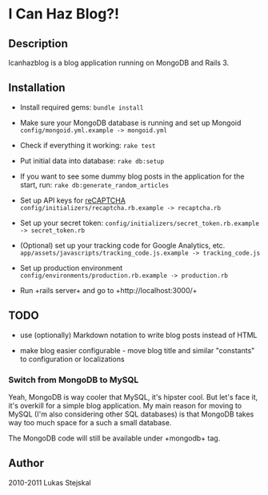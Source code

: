 # I Can Haz Blog?! #

## Description ##

Icanhazblog is a blog application running on MongoDB and Rails 3.

## Installation ##

* Install required gems:
`bundle install`

* Make sure your MongoDB database is running and set up Mongoid
`config/mongoid.yml.example -> mongoid.yml`

* Check if everything it working:
`rake test`

* Put initial data into database:
`rake db:setup`

* If you want to see some dummy blog posts in the application for the start, run:
`rake db:generate_random_articles`

* Set up API keys for [reCAPTCHA](https://github.com/ambethia/recaptcha)
`config/initializers/recaptcha.rb.example -> recaptcha.rb`

* Set up your secret token:
`config/initializers/secret_token.rb.example -> secret_token.rb`

* (Optional) set up your tracking code for Google Analytics, etc.
`app/assets/javascripts/tracking_code.js.example -> tracking_code.js`

* Set up production environment
`config/environments/production.rb.example -> production.rb`

* Run +rails server+ and go to +http://localhost:3000/+

## TODO ##

* use (optionally) Markdown notation to write blog posts instead of HTML

* make blog easier configurable - move blog title and similar "constants" to
  configuration or localizations

### Switch from MongoDB to MySQL ###

Yeah, MongoDB is way cooler that MySQL, it's hipster cool. But let's face it,
it's overkill for a simple blog application. My main reason for moving to MySQL
(I'm also considering other SQL databases) is that MongoDB takes way too much
space for a such a small database.

The MongoDB code will still be available under +mongodb+ tag.

## Author ##

2010-2011 Lukas Stejskal
